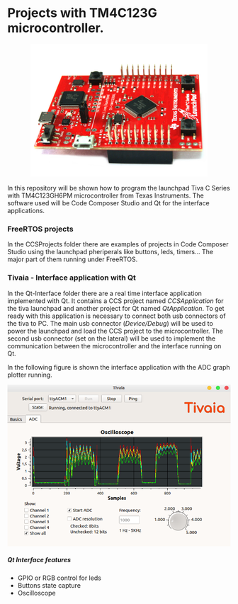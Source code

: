 # Projects with TM4C123G microcontroller.

<p align="center">
  <img width="400" height="300" src="https://github.com/AndresCasasola/freeRTOS-projects/raw/master/Resources/Images/tiva.jpg">
</p>

In this repository will be shown how to program the launchpad Tiva C Series with TM4C123GH6PM microcontroller from Texas Instruments. 
The software used will be Code Composer Studio and Qt for the interface applications.

### FreeRTOS projects
In the CCSProjects folder there are examples of projects in Code Composer Studio using the launchpad pheriperals like buttons, leds, timers... The major part of them running under FreeRTOS.

### Tivaia - Interface application with Qt
In the Qt-Interface folder there are a real time interface application implemented with Qt. It contains a CCS project named *CCSApplication* for the tiva launchpad and another project for Qt named *QtApplication*. To get ready with this application is necessary to connect both usb connectors of the tiva to PC. The main usb connector (*Device/Debug*) will be used to power the launchpad and load the CCS project to the microcontroller. The second usb connector (set on the lateral) will be used to implement the communication between the microcontroller and the interface running on Qt.

In the following figure is shown the interface application with the ADC graph plotter running.

![Figure 2](https://github.com/AndresCasasola/freeRTOS-projects/raw/master/Resources/Images/tivaia_capture.png "Figure 2")

##### Qt Interface features
- GPIO or RGB control for leds
- Buttons state capture
- Oscilloscope

